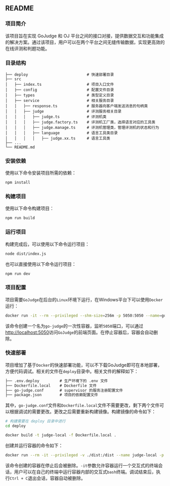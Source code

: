 ## README

### 项目简介

该项目旨在实现 GoJudge 和 OJ 平台之间的接口对接，提供数据交互和功能集成的解决方案。通过该项目，用户可以在两个平台之间无缝传输数据，实现更高效的在线评测和判题功能。

### 目录结构
```
├── deploy                          # 快速部署目录
├── src
│   ├── index.ts                    # 项目入口文件
│   ├── config                      # 配置文件目录
│   ├── types                       # 类型定义目录
│   ├── service                     # 相关服务目录
│   │   ├── response.ts             # 服务器向客户端发送消息的句柄类
│   │   ├── judge                   # 评测服务相关目录
│   │   │   ├── judge.ts            # 评测机类
│   │   │   ├── judge.factory.ts    # 评测机工厂类，选择语言对应的工具类
│   │   │   ├── judge.manage.ts     # 评测机管理类，管理评测机的状态和行为
│   │   │   ├── language            # 语言工具类目录
│   │   │   │   ├── judge.xx.ts     # 语言工具类
├── ...
└── README.md
```

### 安装依赖

使用以下命令安装项目所需的依赖：
```bash
npm install
```

### 构建项目

使用以下命令构建项目：
```bash
npm run build
```

### 运行项目
构建完成后，可以使用以下命令运行项目：
```bash
node dist/index.js
```

也可以直接使用以下命令运行项目：
```bash
npm run dev
```

### 项目配置

项目需要`GoJudge`在后台的`Linux`环境下运行，在Windows平台下可以使用`Docker`运行：

```bash
docker run -it --rm --privileged --shm-size=256m -p 5050:5050 --name=go-judge criyle/go-judge
```

该命令创建一个名为`go-judge`的一次性容器，监听`5050`端口，可以通过[http://localhost:5050](http://localhost:5050)访问`GoJudge`的前端页面。在停止容器后，容器会自动删除。

### 快速部署

项目增加了基于`Docker`的快速部署功能，可以不下载GoJudge即可在本地部署，方便代码调试。相关的文件在`deploy`目录中。相关文件的解释如下：

```txt
├── .env.deploy         # 生产环境下的 .env 文件
├── Dockerfile.local    # Dockerfile 文件
├── go-judge.conf       # supervisor 的服务注册配置文件
├── package.json        # 项目的依赖配置文件
```

其中，`go-judge.conf`文件和`Dockerfile.local`文件不需要更改，剩下两个文件可以根据调试的需要更改。更改之后需要重新构建镜像。构建镜像的命令如下：

```bash
# 构建需要在 deploy 目录中进行
cd deploy

docker build -t judge-local -f Dockerfile.local .
```

创建并运行容器的命令如下：

```bash
docker run --rm -it --privileged -v ./dist:/dist --name judge-local -p 8000:8000 judge-local
```

该命令创建的容器在停止后会被删除。`-it`参数允许容器运行一个交互式的终端会话，用户可以在自己的终端中运行容器内部的交互式`bash`终端。调试结束后，执行`Ctrl + C`退出会话，容器自动被删除。